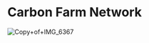 # Carbon Farm Network

![Copy+of+IMG_6367](https://user-images.githubusercontent.com/3776081/233164072-a71560fb-aa82-40d1-8287-b37d978769fb.jpg)

